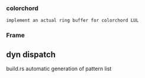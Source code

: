 ### colorchord

    implement an actual ring buffer for colorchord LUL

### Frame


## dyn dispatch

build.rs automatic generation of pattern list
